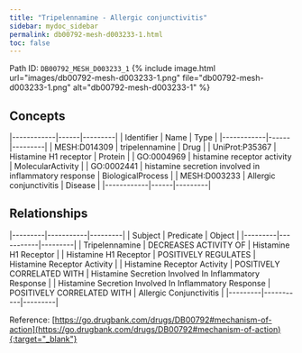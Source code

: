 ```yaml
---
title: "Tripelennamine - Allergic conjunctivitis"
sidebar: mydoc_sidebar
permalink: db00792-mesh-d003233-1.html
toc: false 
---
```



Path ID: `DB00792_MESH_D003233_1`
{% include image.html url="images/db00792-mesh-d003233-1.png" file="db00792-mesh-d003233-1.png" alt="db00792-mesh-d003233-1" %}

## Concepts

|------------|------|---------|
| Identifier | Name | Type    |
|------------|------|---------|
| MESH:D014309 | tripelennamine | Drug |
| UniProt:P35367 | Histamine H1 receptor | Protein |
| GO:0004969 | histamine receptor activity | MolecularActivity |
| GO:0002441 | histamine secretion involved in inflammatory response | BiologicalProcess |
| MESH:D003233 | Allergic conjunctivitis | Disease |
|------------|------|---------|

## Relationships

|---------|-----------|---------|
| Subject | Predicate | Object  |
|---------|-----------|---------|
| Tripelennamine | DECREASES ACTIVITY OF | Histamine H1 Receptor |
| Histamine H1 Receptor | POSITIVELY REGULATES | Histamine Receptor Activity |
| Histamine Receptor Activity | POSITIVELY CORRELATED WITH | Histamine Secretion Involved In Inflammatory Response |
| Histamine Secretion Involved In Inflammatory Response | POSITIVELY CORRELATED WITH | Allergic Conjunctivitis |
|---------|-----------|---------|

Reference: [https://go.drugbank.com/drugs/DB00792#mechanism-of-action](https://go.drugbank.com/drugs/DB00792#mechanism-of-action){:target="_blank"}